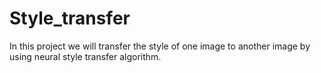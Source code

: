 # Style_transfer
In this project we will transfer the style of one image to another image by using neural style transfer algorithm. 
